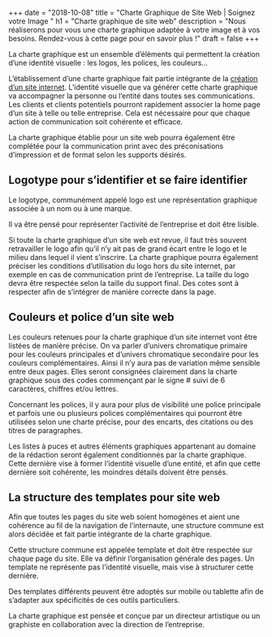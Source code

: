 +++
date = "2018-10-08"
title = "Charte Graphique de Site Web | Soignez votre Image "
h1 = "Charte graphique de site web"
description = "Nous réaliserons pour vous une charte graphique adaptée à votre image et à vos besoins. Rendez-vous à cette page pour en savoir plus !"
draft = false
+++

La charte graphique est un ensemble d’éléments qui permettent la création d’une identité visuelle : les logos, les polices, les couleurs… 

L’établissement d’une charte graphique fait partie intégrante de la [création d’un site internet](/site). L’identité visuelle que va générer cette charte graphique va accompagner la personne ou l’entité dans toutes ses communications. Les clients et clients potentiels pourront rapidement associer la home page d’un site à telle ou telle entreprise. Cela est nécessaire pour que chaque action de communication soit cohérente et efficace. 

La charte graphique établie pour un site web pourra également être complétée pour la communication print avec des préconisations d’impression et de format selon les supports désirés. 

## Logotype pour s’identifier et se faire identifier

Le logotype, communément appelé logo est une représentation graphique associée à un nom ou à une marque. 

Il va être pensé pour représenter l’activité de l’entreprise et doit être lisible. 

Si toute la charte graphique d’un site web est revue, il faut très souvent retravailler le logo afin qu’il n’y ait pas de grand écart entre le logo et le milieu dans lequel il vient s’inscrire. La charte graphique pourra également préciser les conditions d’utilisation du logo hors du site internet, par exemple en cas de communication print de l’entreprise. La taille du logo devra être respectée selon la taille du support final. Des cotes sont à respecter afin de s’intégrer de manière correcte dans la page. 

## Couleurs et police d’un site web

Les couleurs retenues pour la charte graphique d’un site internet vont être listées de manière précise. On va parler d’univers chromatique primaire pour les couleurs principales et d’univers chromatique secondaire pour les couleurs complémentaires. Ainsi il n’y aura pas de variation même sensible entre deux pages. Elles seront consignées clairement dans la charte graphique sous des codes commençant par le signe # suivi de 6 caractères, chiffres et/ou lettres. 

Concernant les polices, il y aura pour plus de visibilité une police principale et parfois une ou plusieurs polices complémentaires qui pourront être utilisées selon une charte précise, pour des encarts, des citations ou des titres de paragraphes.

Les listes à puces et autres éléments graphiques appartenant au domaine de la rédaction seront également conditionnés par la charte graphique. Cette dernière vise à former l’identité visuelle d’une entité, et afin que cette dernière soit cohérente, les moindres détails doivent être pensés.  

## La structure des templates pour site web

Afin que toutes les pages du site web soient homogènes et aient une cohérence au fil de la navigation de l’internaute, une structure commune est alors décidée et fait partie intégrante de la charte graphique.

Cette structure commune est appelée template et doit être respectée sur chaque page du site. Elle va définir l’organisation générale des pages. Un template ne représente pas l’identité visuelle, mais vise à structurer cette dernière. 

Des templates différents peuvent être adoptés sur mobile ou tablette afin de s’adapter aux spécificités de ces outils particuliers.

La charte graphique est pensée et conçue par un directeur artistique ou un graphiste en collaboration avec la direction de l’entreprise. 

